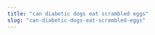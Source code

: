 ```yaml
---
title: "can diabetic dogs eat scrambled eggs"
slug: "can-diabetic-dogs-eat-scrambled-eggs"
---
```


